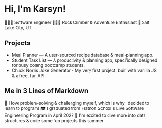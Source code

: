 # Hi, I'm Karsyn!

 👩🏽‍💻 Software Engineer
 🧗🏽‍♀️ Rock Climber & Adventure Enthusiast 
 📍 Salt Lake City, UT
 
 ## Projects 
 
 * Meal Planner — A user-sourced recipe database & meal-planning app. 
 * Student Task List — A productivity & planning app, specifically designed for busy coding bootcamp students. 
 * Chuck Norris Joke Generator - My very first project, built with vanilla JS & a free, fun API. 

## Me in 3 Lines of Markdown 

🖤 I love problem-solving & challenging myself, which is why I decided to learn to program!
🎓 I graduated from Flatiron School's Live Software Engineering Program in April 2022
🤗 I'm excited to dive more into data structures & code some fun projects this summer 
